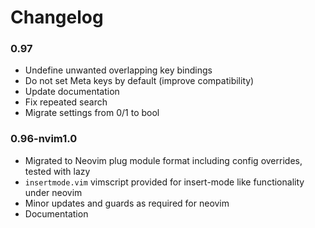 # Changelog

### 0.97

- Undefine unwanted overlapping key bindings
- Do not set Meta keys by default (improve compatibility)
- Update documentation
- Fix repeated search
- Migrate settings from 0/1 to bool

### 0.96-nvim1.0

- Migrated to Neovim plug module format including config overrides, tested with lazy
- `insertmode.vim` vimscript provided for insert-mode like functionality under neovim
- Minor updates and guards as required for neovim
- Documentation
